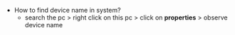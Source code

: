 - How to find device name in system?
  - search the pc > right click on this pc > click on **properties** > observe device name
